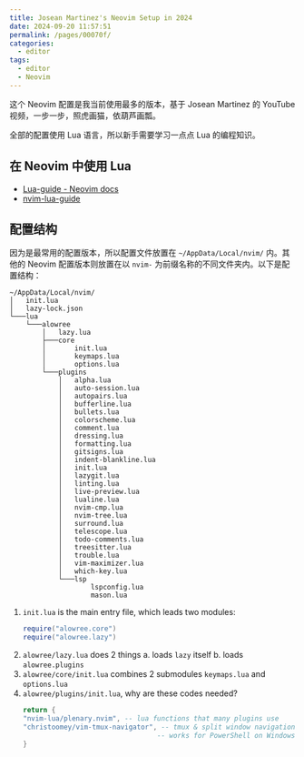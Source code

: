 ```yaml
---
title: Josean Martinez's Neovim Setup in 2024
date: 2024-09-20 11:57:51
permalink: /pages/00070f/
categories: 
  - editor
tags: 
  - editor
  - Neovim
---
```


这个 Neovim 配置是我当前使用最多的版本，基于 Josean Martinez 的 YouTube 视频，一步一步，照虎画猫，依葫芦画瓢。

全部的配置使用 Lua 语言，所以新手需要学习一点点 Lua 的编程知识。

## 在 Neovim 中使用 Lua

- [Lua-guide - Neovim docs](https://neovim.io/doc/user/lua-guide.html)
- [nvim-lua-guide](https://github.com/nanotee/nvim-lua-guide)

## 配置结构

因为是最常用的配置版本，所以配置文件放置在 `~/AppData/Local/nvim/` 内。其他的 Neovim 配置版本则放置在以 `nvim-` 为前缀名称的不同文件夹内。以下是配置结构：

```
~/AppData/Local/nvim/
│   init.lua
│   lazy-lock.json
└───lua
    └───alowree
        │   lazy.lua
        ├───core
        │       init.lua
        │       keymaps.lua
        │       options.lua
        └───plugins
            │   alpha.lua
            │   auto-session.lua
            │   autopairs.lua
            │   bufferline.lua
            │   bullets.lua
            │   colorscheme.lua
            │   comment.lua
            │   dressing.lua
            │   formatting.lua
            │   gitsigns.lua
            │   indent-blankline.lua
            │   init.lua
            │   lazygit.lua
            │   linting.lua
            │   live-preview.lua
            │   lualine.lua
            │   nvim-cmp.lua
            │   nvim-tree.lua
            │   surround.lua
            │   telescope.lua
            │   todo-comments.lua
            │   treesitter.lua
            │   trouble.lua
            │   vim-maximizer.lua
            │   which-key.lua
            └───lsp
                    lspconfig.lua
                    mason.lua
```

1. `init.lua` is the main entry file, which leads two modules:
   ```lua
   require("alowree.core")
   require("alowree.lazy")
   ```
2. `alowree/lazy.lua` does 2 things
   a. loads `lazy` itself
   b. loads `alowree.plugins`
3. `alowree/core/init.lua` combines 2 submodules `keymaps.lua` and `options.lua`
4. `alowree/plugins/init.lua`, why are these codes needed?
   ```lua
   return {
   "nvim-lua/plenary.nvim", -- lua functions that many plugins use
   "christoomey/vim-tmux-navigator", -- tmux & split window navigation
                                    -- works for PowerShell on Windows too
   }
   ```
